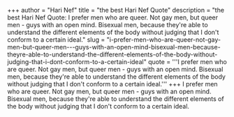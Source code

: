 +++
author = "Hari Nef"
title = "the best Hari Nef Quote"
description = "the best Hari Nef Quote: I prefer men who are queer. Not gay men, but queer men - guys with an open mind. Bisexual men, because they're able to understand the different elements of the body without judging that I don't conform to a certain ideal."
slug = "i-prefer-men-who-are-queer-not-gay-men-but-queer-men---guys-with-an-open-mind-bisexual-men-because-theyre-able-to-understand-the-different-elements-of-the-body-without-judging-that-i-dont-conform-to-a-certain-ideal"
quote = '''I prefer men who are queer. Not gay men, but queer men - guys with an open mind. Bisexual men, because they're able to understand the different elements of the body without judging that I don't conform to a certain ideal.'''
+++
I prefer men who are queer. Not gay men, but queer men - guys with an open mind. Bisexual men, because they're able to understand the different elements of the body without judging that I don't conform to a certain ideal.
